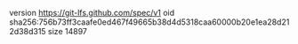 version https://git-lfs.github.com/spec/v1
oid sha256:756b73ff3caafe0ed467f49665b38d4d5318caa60000b20e1ea28d212d38d315
size 14897
